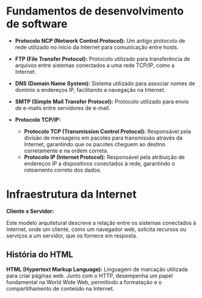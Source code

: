 # Fundamentos de desenvolvimento de software

- **Protocolo NCP (Network Control Protocol):** Um antigo protocolo de rede utilizado no início da Internet para comunicação entre hosts.
  
- **FTP (File Transfer Protocol):** Protocolo utilizado para transferência de arquivos entre sistemas conectados a uma rede TCP/IP, como a Internet.
  
- **DNS (Domain Name System):** Sistema utilizado para associar nomes de domínio a endereços IP, facilitando a navegação na Internet.
  
- **SMTP (Simple Mail Transfer Protocol):** Protocolo utilizado para envio de e-mails entre servidores de e-mail.
  
- **Protocolo TCP/IP:**
  - **Protocolo TCP (Transmission Control Protocol):** Responsável pela divisão de mensagens em pacotes para transmissão através da Internet, garantindo que os pacotes cheguem ao destino corretamente e na ordem correta.
  - **Protocolo IP (Internet Protocol):** Responsável pela atribuição de endereços IP a dispositivos conectados à rede, garantindo o roteamento correto dos dados.

# Infraestrutura da Internet

**Cliente x Servidor:**

Este modelo arquitetural descreve a relação entre os sistemas conectados à Internet, onde um cliente, como um navegador web, solicita recursos ou serviços a um servidor, que os fornece em resposta.

## História do HTML

**HTML (Hypertext Markup Language):** Linguagem de marcação utilizada para criar páginas web. Junto com o HTTP, desempenha um papel fundamental na World Wide Web, permitindo a formatação e o compartilhamento de conteúdo na Internet.